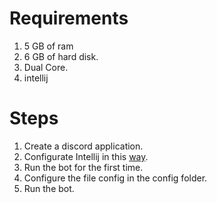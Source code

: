 # Requirements

1) 5 GB of ram
2) 6 GB of hard disk.
3) Dual Core.
4) intellij

# Steps

1) Create a discord application.
2) Configurate Intellij in this [way](https://github.com/SimonePY/Data/blob/master/self-hosting/intellij-config.md).
3) Run the bot for the first time.
4) Configure the file config in the config folder.
5) Run the bot.
